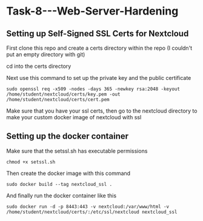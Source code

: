 # Task-8---Web-Server-Hardening

## Setting up Self-Signed SSL Certs for Nextcloud

First clone this repo and create a certs directory within the repo (I couldn't put an empty directory with git)

cd into the certs directory

Next use this command to set up the private key and the public certificate

```sudo openssl req -x509 -nodes -days 365 -newkey rsa:2048 -keyout /home/student/nextcloud/certs/key.pem -out /home/student/nextcloud/certs/cert.pem```

Make sure that you have your ssl certs, then go to the nextcloud directory to make your custom docker image of nextcloud with ssl

## Setting up the docker container
Make sure that the setssl.sh has executable permissions

```chmod +x setssl.sh```

Then create the docker image with this command

```sudo docker build --tag nextcloud_ssl .```

And finally run the docker container like this

```sudo docker run -d -p 8443:443 -v nextcloud:/var/www/html -v /home/student/nextcloud/certs/:/etc/ssl/nextcloud nextcloud_ssl```

